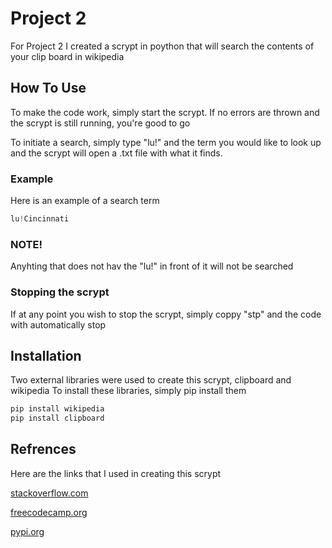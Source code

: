 # Project 2 

For Project 2 I created a scrypt in poython that will search the contents of your clip board in wikipedia 

<h2>
  How To Use
</h2> 
<p>  
 To make the code work, simply start the scrypt. 
 If no errors are thrown and the scrypt is still running, you're good to go 
  
 To initiate a search, simply type "lu!" and the term you would like to look up and the scrypt will open a .txt file with what it finds.
</p>  
<h3> 
  Example
</h3> 
<p>
 Here is an example of a search term
</p>

```python
lu!Cincinnati
```

<h3>
  NOTE!
</h3>
<p>
  Anyhting that does not hav the "lu!" in front of it will not be searched 
</p>

<h3>
   Stopping the scrypt
</h3>
<p>
If at any point you wish to stop the scrypt, simply coppy "stp" and the code with automatically stop
</p>

<h2>
  Installation
</h2>

<p>
  Two external libraries were used to create this scrypt, clipboard and wikipedia 
  To install these libraries, simply pip install them 
</p>

```bash
pip install wikipedia
pip install clipboard
```


<h2>
  Refrences
</h2>

<p>
  Here are the links that I used in creating this scrypt
</p>
<p>
  <a href=https://stackoverflow.com/questions/68094079/wrap-text-in-txt-file-with-python3> stackoverflow.com </a>
</p>
<p>
  <a href=https://www.freecodecamp.org/news/python-write-to-file-open-read-append-and-other-file-handling-functions-explained/> freecodecamp.org </a>
</p>
<p>
<a href=https://pypi.org/project/wikipedia/> pypi.org </a>
</p>
